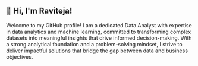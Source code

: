 ## 👋 Hi, I'm Raviteja!
Welcome to my GitHub profile! I am a dedicated Data Analyst with expertise in data analytics and machine learning, committed to transforming complex datasets into meaningful insights that drive informed decision-making. With a strong analytical foundation and a problem-solving mindset, I strive to deliver impactful solutions that bridge the gap between data and business objectives.

<!--
**Ravi4803/Ravi4803** is a ✨ _special_ ✨ repository because its `README.md` (this file) appears on your GitHub profile.

Here are some ideas to get you started:

- 🔭 I’m currently working on ...
- 🌱 I’m currently learning ...
- 👯 I’m looking to collaborate on ...
- 🤔 I’m looking for help with ...
- 💬 Ask me about ...
🎓 Electronics and Communication Engineering graduate from Acharya Nagarjuna University.
🌱 Passionate about data analysis, machine learning, and data visualization.
👨‍💻 Skilled in Python, SQL, Excel, and various visualization tools like Tableau and Power BI.
🚀 Constantly learning and exploring the world of data science to build innovative solutions.
- 📫 How to reach me: ...
- 😄 Pronouns: ...
- ⚡ Fun fact: ...
-->
